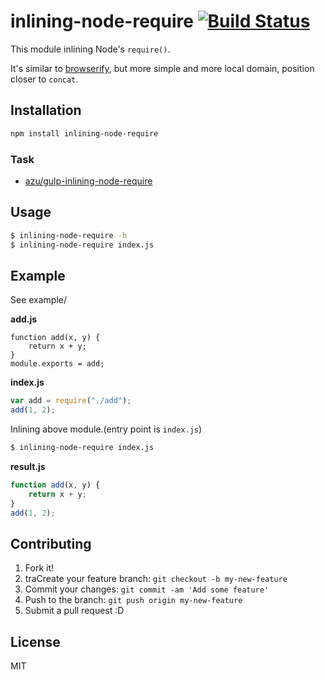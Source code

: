 # inlining-node-require [![Build Status](https://travis-ci.org/azu/inlining-node-require.png)](https://travis-ci.org/azu/inlining-node-require)

This module inlining Node's `require()`.

It's similar to [browserify](https://github.com/substack/node-browserify/ "browserify"), but more simple and more local domain,
position closer to `concat`.

## Installation

```sh
npm install inlining-node-require
```

### Task

* [azu/gulp-inlining-node-require](https://github.com/azu/gulp-inlining-node-require "azu/gulp-inlining-node-require")


## Usage

``` sh
$ inlining-node-require -h
$ inlining-node-require index.js
```

## Example

See example/


__add.js__

```
function add(x, y) {
    return x + y;
}
module.exports = add;
```

__index.js__

``` js
var add = require("./add");
add(1, 2);
```

Inlining above module.(entry point is `index.js`)

``` sh
$ inlining-node-require index.js
```

__result.js__

```js
function add(x, y) {
    return x + y;
}
add(1, 2);
```

## Contributing

1. Fork it!
2. traCreate your feature branch: `git checkout -b my-new-feature`
3. Commit your changes: `git commit -am 'Add some feature'`
4. Push to the branch: `git push origin my-new-feature`
5. Submit a pull request :D

## License

MIT
